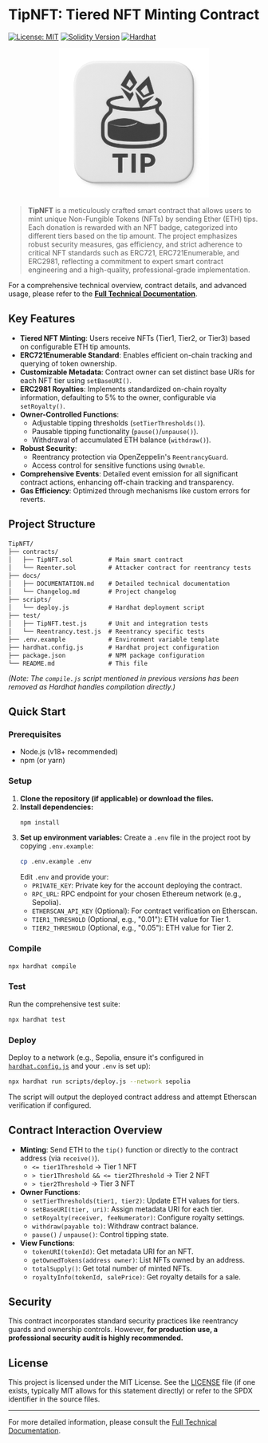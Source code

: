 # TipNFT: Tiered NFT Minting Contract

[![License: MIT](https://img.shields.io/badge/License-MIT-yellow.svg)](https://opensource.org/licenses/MIT)
[![Solidity Version](https://img.shields.io/badge/solidity-%5E0.8.20-blue)](https://soliditylang.org/)
[![Hardhat](https://hardhat.org/hardhat-plugin-badges/badge.svg)](https://hardhat.org)

<div align="center">
  <picture>
    <source srcset="https://raw.githubusercontent.com/Christopher-Schulze/TipNFT/main/logo/tipnft_512x512.png?raw=true" media="(prefers-color-scheme: dark)">
    <img src="https://raw.githubusercontent.com/Christopher-Schulze/TipNFT/main/logo/tipnft_512x512.png?raw=true" alt="TipNFT Logo" width="300" style="background: transparent;">
  </picture>
</div>

> **TipNFT** is a meticulously crafted smart contract that allows users to mint unique Non-Fungible Tokens (NFTs) by sending Ether (ETH) tips. Each donation is rewarded with an NFT badge, categorized into different tiers based on the tip amount. The project emphasizes robust security measures, gas efficiency, and strict adherence to critical NFT standards such as ERC721, ERC721Enumerable, and ERC2981, reflecting a commitment to expert smart contract engineering and a high-quality, professional-grade implementation.

For a comprehensive technical overview, contract details, and advanced usage, please refer to the **[Full Technical Documentation](./docs/DOCUMENTATION.md)**.

## Key Features

-   **Tiered NFT Minting**: Users receive NFTs (Tier1, Tier2, or Tier3) based on configurable ETH tip amounts.
-   **ERC721Enumerable Standard**: Enables efficient on-chain tracking and querying of token ownership.
-   **Customizable Metadata**: Contract owner can set distinct base URIs for each NFT tier using `setBaseURI()`.
-   **ERC2981 Royalties**: Implements standardized on-chain royalty information, defaulting to 5% to the owner, configurable via `setRoyalty()`.
-   **Owner-Controlled Functions**:
    -   Adjustable tipping thresholds (`setTierThresholds()`).
    -   Pausable tipping functionality (`pause()`/`unpause()`).
    -   Withdrawal of accumulated ETH balance (`withdraw()`).
-   **Robust Security**:
    -   Reentrancy protection via OpenZeppelin's `ReentrancyGuard`.
    -   Access control for sensitive functions using `Ownable`.
-   **Comprehensive Events**: Detailed event emission for all significant contract actions, enhancing off-chain tracking and transparency.
-   **Gas Efficiency**: Optimized through mechanisms like custom errors for reverts.

## Project Structure

```
TipNFT/
├── contracts/
│   ├── TipNFT.sol          # Main smart contract
│   └── Reenter.sol         # Attacker contract for reentrancy tests
├── docs/
│   ├── DOCUMENTATION.md    # Detailed technical documentation
│   └── Changelog.md        # Project changelog
├── scripts/
│   └── deploy.js           # Hardhat deployment script
├── test/
│   ├── TipNFT.test.js      # Unit and integration tests
│   └── Reentrancy.test.js  # Reentrancy specific tests
├── .env.example            # Environment variable template
├── hardhat.config.js       # Hardhat project configuration
├── package.json            # NPM package configuration
└── README.md               # This file
```
*(Note: The `compile.js` script mentioned in previous versions has been removed as Hardhat handles compilation directly.)*

## Quick Start

### Prerequisites
-   Node.js (v18+ recommended)
-   npm (or yarn)

### Setup
1.  **Clone the repository (if applicable) or download the files.**
2.  **Install dependencies:**
    ```bash
    npm install
    ```
3.  **Set up environment variables:**
    Create a `.env` file in the project root by copying `.env.example`:
    ```bash
    cp .env.example .env
    ```
    Edit `.env` and provide your:
    -   `PRIVATE_KEY`: Private key for the account deploying the contract.
    -   `RPC_URL`: RPC endpoint for your chosen Ethereum network (e.g., Sepolia).
    -   `ETHERSCAN_API_KEY` (Optional): For contract verification on Etherscan.
    -   `TIER1_THRESHOLD` (Optional, e.g., "0.01"): ETH value for Tier 1.
    -   `TIER2_THRESHOLD` (Optional, e.g., "0.05"): ETH value for Tier 2.

### Compile
```bash
npx hardhat compile
```

### Test
Run the comprehensive test suite:
```bash
npx hardhat test
```

### Deploy
Deploy to a network (e.g., Sepolia, ensure it's configured in [`hardhat.config.js`](TipNFT/hardhat.config.js:0) and your `.env` is set up):
```bash
npx hardhat run scripts/deploy.js --network sepolia
```
The script will output the deployed contract address and attempt Etherscan verification if configured.

## Contract Interaction Overview

-   **Minting**: Send ETH to the `tip()` function or directly to the contract address (via `receive()`).
    -   `<= tier1Threshold` -> Tier 1 NFT
    -   `> tier1Threshold && <= tier2Threshold` -> Tier 2 NFT
    -   `> tier2Threshold` -> Tier 3 NFT
-   **Owner Functions**:
    -   `setTierThresholds(tier1, tier2)`: Update ETH values for tiers.
    -   `setBaseURI(tier, uri)`: Assign metadata URI for each tier.
    -   `setRoyalty(receiver, feeNumerator)`: Configure royalty settings.
    -   `withdraw(payable to)`: Withdraw contract balance.
    -   `pause()` / `unpause()`: Control tipping state.
-   **View Functions**:
    -   `tokenURI(tokenId)`: Get metadata URI for an NFT.
    -   `getOwnedTokens(address owner)`: List NFTs owned by an address.
    -   `totalSupply()`: Get total number of minted NFTs.
    -   `royaltyInfo(tokenId, salePrice)`: Get royalty details for a sale.

## Security
This contract incorporates standard security practices like reentrancy guards and ownership controls. However, **for production use, a professional security audit is highly recommended.**

## License
This project is licensed under the MIT License. See the [LICENSE](LICENSE) file (if one exists, typically MIT allows for this statement directly) or refer to the SPDX identifier in the source files.

---

For more detailed information, please consult the [Full Technical Documentation](docs/DOCUMENTATION.md).
